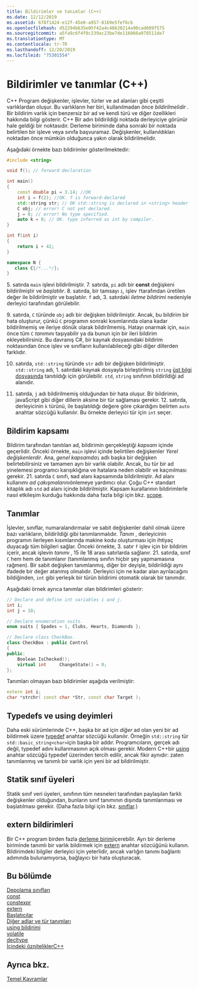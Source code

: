 ```yaml
---
title: Bildirimler ve tanımlar (C++)
ms.date: 12/12/2019
ms.assetid: 678f1424-e12f-45e0-a957-8169e5fef6cb
ms.openlocfilehash: d52294b635e05f42a4c48620214a90cad609f575
ms.sourcegitcommit: a5fa9c6f4f0c239ac23be7de116066a978511de7
ms.translationtype: MT
ms.contentlocale: tr-TR
ms.lasthandoff: 12/20/2019
ms.locfileid: "75301554"
---
```

# <a name="declarations-and-definitions-c"></a>Bildirimler ve tanımlar (C++)

C++ Program değişkenler, işlevler, türler ve ad alanları gibi çeşitli varlıklardan oluşur. Bu varlıkların her biri, kullanılmadan önce *bildirilmelidir* . Bir bildirim varlık için benzersiz bir ad ve kendi türü ve diğer özellikleri hakkında bilgi gösterir. C++ Bir adın bildirildiği noktada derleyiciye görünür hale geldiği bir noktasıdır. Derleme biriminde daha sonraki bir noktada belirtilen bir işleve veya sınıfa başvuramaz. Değişkenler, kullanıldıkları noktadan önce mümkün olduğunca yakın olarak bildirilmelidir.

Aşağıdaki örnekte bazı bildirimler gösterilmektedir:

```cpp
#include <string>

void f(); // forward declaration

int main()
{
    const double pi = 3.14; //OK
    int i = f(2); //OK. f is forward-declared
    std::string str; // OK std::string is declared in <string> header
    C obj; // error! C not yet declared.
    j = 0; // error! No type specified.
    auto k = 0; // OK. type inferred as int by compiler.
}

int f(int i)
{
    return i + 42;
}

namespace N {
   class C{/*...*/};
}
```

5\. satırda `main` işlevi bildirilmiştir. 7\. satırda, `pi` adlı bir **const** değişkeni bildirilmiştir ve *başlatılır*. 8\. satırda, bir tamsayı `i`, işlev `f`tarafından üretilen değer ile bildirilmiştir ve başlatılır. `f` adı, 3. satırdaki *iletme bildirimi* nedeniyle derleyici tarafından görülebilir. 

9\. satırda, `C` türünde `obj` adlı bir değişken bildirilmiştir. Ancak, bu bildirim bir hata oluşturur, çünkü `C` programın sonraki kısımlarında olana kadar bildirilmemiş ve ileriye dönük olarak bildirilmemiş. Hatayı onarmak için, `main` önce tüm `C` *tanımını* taşıyabilir ya da bunun için bir ileri bildirim ekleyebilirsiniz. Bu davranış C#, bir kaynak dosyasındaki bildirim noktasından önce işlev ve sınıfların kullanılabileceği gibi diğer dillerden farklıdır. 

10. satırda, `std::string` türünde `str` adlı bir değişken bildirilmiştir. `std::string` adı, 1. satırdaki kaynak dosyayla birleştirilmiş `string` [üst bilgi dosyasında](header-files-cpp.md) tanıtıldığı için görülebilir. `std`, `string` sınıfının bildirildiği ad alanıdır.

11. satırda, `j` adı bildirilmemiş olduğundan bir hata oluşur. Bir bildirimin, javaScript gibi diğer dillerin aksine bir tür sağlaması gerekir. 12. satırda, derleyicinin `k` türünü, ile başlatıldığı değere göre çıkardığını belirten `auto` anahtar sözcüğü kullanılır. Bu örnekte derleyici tür için `int` seçer.  

## <a name="declaration-scope"></a>Bildirim kapsamı

Bildirim tarafından tanıtılan ad, bildirimin gerçekleştiği *kapsam* içinde geçerlidir. Önceki örnekte, `main` işlevi içinde belirtilen değişkenler *Yerel değişkenlerdir*. Ana, *genel kapsamda*`i` adlı başka bir değişken belirtebilirsiniz ve tamamen ayrı bir varlık olabilir. Ancak, bu tür bir ad yinelemesi programcı karışıklığına ve hatalara neden olabilir ve kaçınılması gerekir. 21. satırda `C` sınıfı, `N`ad alanı kapsamında bildirilmiştir. Ad alanı kullanımı *ad çakışmalarını*önlemeye yardımcı olur. Çoğu C++ standart kitaplık adı `std` ad alanı içinde bildirilmiştir. Kapsam kurallarının bildirimlerle nasıl etkileşim kurduğu hakkında daha fazla bilgi için bkz. [scope](../cpp/scope-visual-cpp.md).

## <a name="definitions"></a>Tanımlar

İşlevler, sınıflar, numaralandırmalar ve sabit değişkenler dahil olmak üzere bazı varlıkların, bildirildiği gibi tanımlanmalıdır. *Tanım* , derleyicinin programın ilerleyen kısımlarında makine kodu oluşturması için ihtiyaç duyacağı tüm bilgileri sağlar. Önceki örnekte, 3. satır `f` işlev için bir bildirim içerir, ancak işlevin *tanımı* , 15 ile 18 arası satırlarda sağlanır. 21. satırda, sınıf `C` hem hem de tanımlanır (tanımlanmış sınıfın hiçbir şey yapmamasına rağmen). Bir sabit değişken tanımlanmış, diğer bir deyişle, bildirildiği aynı ifadede bir değer atanmış olmalıdır. Derleyici için ne kadar alan ayrılacağını bildiğinden, `int` gibi yerleşik bir türün bildirimi otomatik olarak bir tanımdır.

Aşağıdaki örnek ayrıca tanımlar olan bildirimleri gösterir:

```cpp
// Declare and define int variables i and j.
int i;
int j = 10;

// Declare enumeration suits.
enum suits { Spades = 1, Clubs, Hearts, Diamonds };

// Declare class CheckBox.
class CheckBox : public Control
{
public:
    Boolean IsChecked();
    virtual int     ChangeState() = 0;
};
```

Tanımları olmayan bazı bildirimler aşağıda verilmiştir:

```cpp
extern int i;
char *strchr( const char *Str, const char Target );
```

## <a name="typedefs-and-using-statements"></a>Typedefs ve using deyimleri

Daha eski sürümlerinde C++, başka bir ad için *diğer* ad olan yeni bir ad bildirmek üzere [typedef](aliases-and-typedefs-cpp.md) anahtar sözcüğü kullanılır. Örneğin `std::string` tür `std::basic_string<char>`için başka bir addır. Programcıların, gerçek adı değil, typedef adını kullanmasının açık olması gerekir. Modern C++bir [using](aliases-and-typedefs-cpp.md) anahtar sözcüğü typedef üzerinden tercih edilir, ancak fikir aynıdır: zaten tanımlanmış ve tanımlı bir varlık için yeni bir ad bildirilmiştir.

## <a name="static-class-members"></a>Statik sınıf üyeleri

Statik sınıf veri üyeleri, sınıfının tüm nesneleri tarafından paylaşılan farklı değişkenler olduğundan, bunların sınıf tanımının dışında tanımlanması ve başlatılması gerekir. (Daha fazla bilgi için bkz. [sınıflar](../cpp/classes-and-structs-cpp.md).)

## <a name="extern-declarations"></a>extern bildirimleri

Bir C++ program birden fazla [derleme birimi](header-files-cpp.md)içerebilir. Ayrı bir derleme biriminde tanımlı bir varlık bildirmek için [extern](extern-cpp.md) anahtar sözcüğünü kullanın. Bildirimdeki bilgiler derleyici için yeterlidir, ancak varlığın tanımı bağlantı adımında bulunamıyorsa, bağlayıcı bir hata oluşturacak.

## <a name="in-this-section"></a>Bu bölümde

[Depolama sınıfları](storage-classes-cpp.md)<br/>
[const](const-cpp.md)<br/>
[constexpr](constexpr-cpp.md)<br/>
[extern](extern-cpp.md)<br/>
[Başlatıcılar](initializers.md)<br/>
[Diğer adlar ve tür tanımları](aliases-and-typedefs-cpp.md)<br/>
[using bildirimi](using-declaration.md)<br/>
[volatile](volatile-cpp.md)<br/>
[decltype](decltype-cpp.md)<br/>
[İçindeki özniteliklerC++](attributes.md)<br/>

## <a name="see-also"></a>Ayrıca bkz.

[Temel Kavramlar](../cpp/basic-concepts-cpp.md)<br/>
